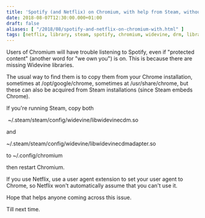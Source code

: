 ```yaml
---
title: 'Spotify (and Netflix) on Chromium, with help from Steam, without root!'
date: 2018-08-07T12:30:00.000+01:00
draft: false
aliases: [ "/2018/08/spotify-and-netflix-on-chromium-with.html" ]
tags: [netflix, library, steam, spotify, chromium, widevine, drm, libraries, chrome, copy, protected]
---
```


Users of Chromium will have trouble listening to Spotify, even if "protected content" (another word for "we own you") is on. This is because there are missing Widevine libraries.

The usual way to find them is to copy them from your Chrome installation, sometimes at /opt/google/chrome, sometimes at /usr/share/chrome, but these can also be acquired from Steam installations (since Steam embeds Chrome).

If you're running Steam, copy both

 ~/.steam/steam/config/widevine/libwidevinecdm.so

and

~/.steam/steam/config/widevine/libwidevinecdmadapter.so



to
~/.config/chromium

then restart Chromium.

If you use Netflix, use a user agent extension to set your user agent to Chrome, so Netflix won't automatically assume that you can't use it.

Hope that helps anyone coming across this issue.

Till next time.